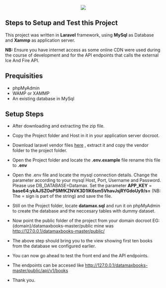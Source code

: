<p align="center"><img src="https://laravel.com/assets/img/components/logo-laravel.svg"></p>

## Steps to Setup and Test this Project

This project was written in **Laravel** framework, using **MySql** as Database and **Xammp** as application server.

**NB:** Ensure you have internet access as some online CDN were used during the course of development and for the API endpoints that calls the external Ice And Fire API.


## Prequisities
- phpMyAdmin
- WAMP or XAMMP
- An existing database in MySql

## Setup Steps

- After downloading and extracting the zip file.
- Copy the Project folder and Host in it in your application server docroot.
- Download laravel vendor files [here](https://drive.google.com/open?id=14pABL1ZqUb4ccKTjlHZcie_BpjayyayI) , extract it and copy the vendor folder to the project folder. 
- Open the Project folder and locate the **.env.example** file rename this file to **.env**
- Open the .env file and locate the mysql connection details. Change the parameter according to your mysql Host, Port, Username and Password. Please use DB_DATABASE=Datamax. Set the parameter **APP_KEY** = **base64:ykAJSZOoPSMfKZNVK3D1IK6sm5VhavJsjRYGdoUy9/s=**  (NB: The = sign is part of the string) and save the file.
- Still on the Project folder, locate **datamax.sql** and run it on phpMyAdmin to create the database and the neccesary tables with dummy dataset.
- Now point the public folder of the project from your domain docroot EG: {domain}/datamaxbooks-master/public mine was http://127.0.0.1/datamaxbooks-master/public/
- The above step should bring you to the view showing first ten books from the database we configured earlier. 
- You can now go ahead to test the  front end and the API endpoints.
- The endpoints can be accesed like http://127.0.0.1/datamaxbooks-master/public/api/v1/books

- Thank you.

